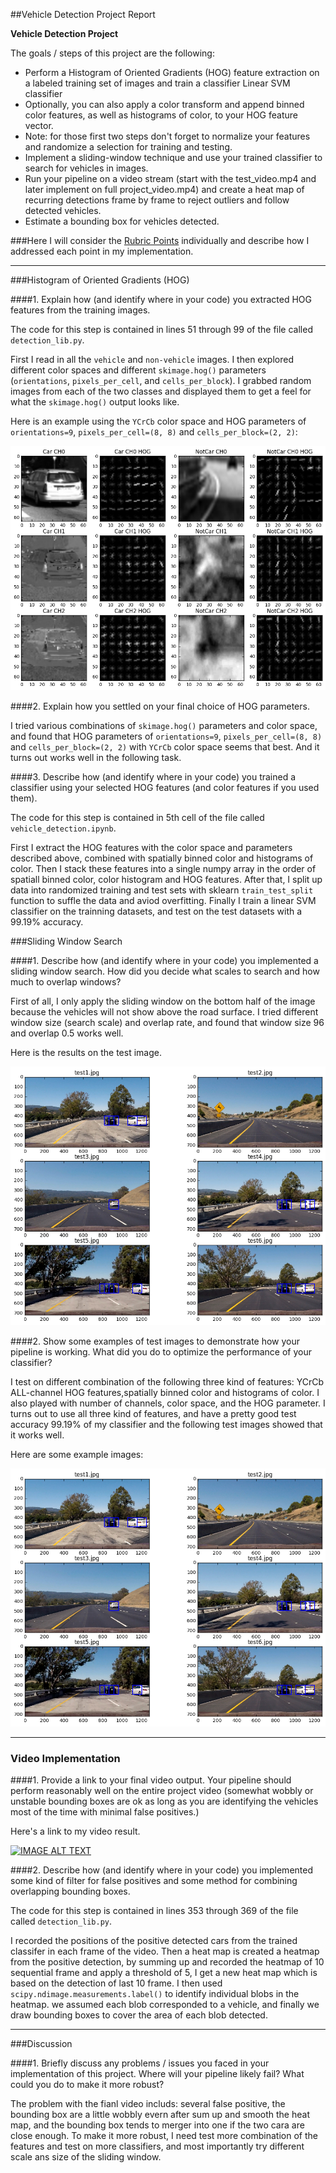 ##Vehicle Detection Project Report

**Vehicle Detection Project**

The goals / steps of this project are the following:

* Perform a Histogram of Oriented Gradients (HOG) feature extraction on a labeled training set of images and train a classifier Linear SVM classifier
* Optionally, you can also apply a color transform and append binned color features, as well as histograms of color, to your HOG feature vector. 
* Note: for those first two steps don't forget to normalize your features and randomize a selection for training and testing.
* Implement a sliding-window technique and use your trained classifier to search for vehicles in images.
* Run your pipeline on a video stream (start with the test_video.mp4 and later implement on full project_video.mp4) and create a heat map of recurring detections frame by frame to reject outliers and follow detected vehicles.
* Estimate a bounding box for vehicles detected.

[//]: # (Image References)
[image1]: ./output_images/ycrcb_hog.png
[image2]: ./output_images/detected_car.png
[image3]: ./output_images/detected_car_heatmap.png

###Here I will consider the [Rubric Points](https://review.udacity.com/#!/rubrics/513/view) individually and describe how I addressed each point in my implementation.  

---

###Histogram of Oriented Gradients (HOG)

####1. Explain how (and identify where in your code) you extracted HOG features from the training images.

The code for this step is contained in lines 51 through 99 of the file called `detection_lib.py`.  

First I read in all the `vehicle` and `non-vehicle` images. I then explored different color spaces and different `skimage.hog()` parameters (`orientations`, `pixels_per_cell`, and `cells_per_block`).  I grabbed random images from each of the two classes and displayed them to get a feel for what the `skimage.hog()` output looks like.

Here is an example using the `YCrCb` color space and HOG parameters of `orientations=9`, `pixels_per_cell=(8, 8)` and `cells_per_block=(2, 2)`:

![alt text][image1]

####2. Explain how you settled on your final choice of HOG parameters.

I tried various combinations of `skimage.hog()` parameters and color space, and found that HOG parameters of `orientations=9`, `pixels_per_cell=(8, 8)` and `cells_per_block=(2, 2)` with `YCrCb` color space seems that best. And it turns out works well in the following task.

####3. Describe how (and identify where in your code) you trained a classifier using your selected HOG features (and color features if you used them).

The code for this step is contained in 5th cell of the file called `vehicle_detection.ipynb`.  

First I extract the HOG features with the color space and parameters described above, combined with spatially binned color and histograms of color. Then I stack these features into a single numpy array in the order of spatiall binned color, color histogram and HOG features. After that, I split up data into randomized training and test sets with sklearn `train_test_split` function to suffle the data and aviod overfitting. Finally I train a linear SVM classifier on the trainning datasets, and test on the test datasets with a 99.19% accuracy.

###Sliding Window Search

####1. Describe how (and identify where in your code) you implemented a sliding window search.  How did you decide what scales to search and how much to overlap windows?

First of all, I only apply the sliding window on the bottom half of the image because the vehicles will not show above the road surface. I tried different window size (search scale) and overlap rate, and found that window size 96 and overlap 0.5 works well. 

Here is the results on the test image.

![alt text][image2]

####2. Show some examples of test images to demonstrate how your pipeline is working.  What did you do to optimize the performance of your classifier?

I test on different combination of the following three kind of features: YCrCb ALL-channel HOG features,spatially binned color and histograms of color. I also played with number of channels, color space, and the HOG parameter. I turns out to use all three kind of features, and have a pretty good test accuracy 99.19% of my classifier and the following test images showed that it works well.  

Here are some example images:

![alt text][image2]

---

### Video Implementation

####1. Provide a link to your final video output.  Your pipeline should perform reasonably well on the entire project video (somewhat wobbly or unstable bounding boxes are ok as long as you are identifying the vehicles most of the time with minimal false positives.)

Here's a link to my video result.

[![IMAGE ALT TEXT](http://img.youtube.com/vi/DF7vj5NXV_Y/0.jpg)](https://youtu.be/DF7vj5NXV_Y "fianl project video ")


####2. Describe how (and identify where in your code) you implemented some kind of filter for false positives and some method for combining overlapping bounding boxes.

The code for this step is contained in lines 353 through 369 of the file called `detection_lib.py`.

I recorded the positions of the positive detected cars from the trained classifer in each frame of the video. Then a heat map is created a heatmap from the positive detection, by summing up and recorded the heatmap of 10 sequential frame and apply a threshold of 5, I get a new heat map which is based on the detection of last 10 frame. I then used `scipy.ndimage.measurements.label()` to identify individual blobs in the heatmap.  we assumed each blob corresponded to a vehicle, and finally we draw bounding boxes to cover the area of each blob detected.  

---

###Discussion

####1. Briefly discuss any problems / issues you faced in your implementation of this project.  Where will your pipeline likely fail?  What could you do to make it more robust?

The problem with the fianl video includs: several false positive, the bounding box are a little wobbly evern after sum up and smooth the heat map, and the bounding box tends to merger into one if the two cara are close enough. To make it more robust, I need test more combination of the features and test on more classifiers, and most importantly try different scale ans size of the sliding window. 

